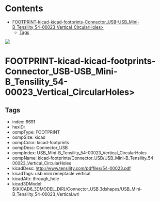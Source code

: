 



Contents
========

* [FOOTPRINT-kicad-kicad-footprints-Connector_USB-USB_Mini-B_Tensility_54-00023_Vertical_CircularHoles>](#footprint-kicad-kicad-footprints-connector_usb-usb_mini-b_tensility_54-00023_vertical_circularholes)
	* [Tags](#tags)
  
![][im]
# FOOTPRINT-kicad-kicad-footprints-Connector_USB-USB_Mini-B_Tensility_54-00023_Vertical_CircularHoles>

## Tags

- index: 6691
- hexID: 
- oompType: FOOTPRINT
- oompSize: kicad
- oompColor: kicad-footprints
- oompDesc: Connector_USB
- oompIndex: USB_Mini-B_Tensility_54-00023_Vertical_CircularHoles
- oompName: kicad-footprints/Connector_USB/USB_Mini-B_Tensility_54-00023_Vertical_CircularHoles
- kicadDesc: http://www.tensility.com/pdffiles/54-00023.pdf
- kicadTags: usb mini receptacle vertical
- kicadAttr: through_hole
- kicad3DModel: ${KICAD6_3DMODEL_DIR}/Connector_USB.3dshapes/USB_Mini-B_Tensility_54-00023_Vertical.wrl



[im]: image.png
